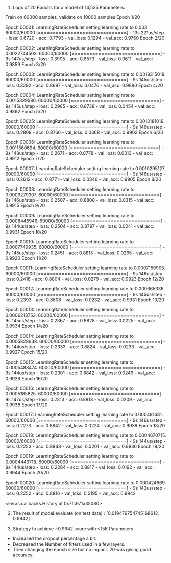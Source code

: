 1. Logs of 20 Epochs for a model of 14,535 Parameters:

Train on 60000 samples, validate on 10000 samples
Epoch 1/20

Epoch 00001: LearningRateScheduler setting learning rate to 0.003.
60000/60000 [==============================] - 13s 221us/step - loss: 0.6720 - acc: 0.7793 - val_loss: 0.1294 - val_acc: 0.9760
Epoch 2/20

Epoch 00002: LearningRateScheduler setting learning rate to 0.0022744503.
60000/60000 [==============================] - 9s 147us/step - loss: 0.3905 - acc: 0.8573 - val_loss: 0.0611 - val_acc: 0.9859
Epoch 3/20

Epoch 00003: LearningRateScheduler setting learning rate to 0.0018315018.
60000/60000 [==============================] - 9s 145us/step - loss: 0.3292 - acc: 0.8697 - val_loss: 0.0476 - val_acc: 0.9880
Epoch 4/20

Epoch 00004: LearningRateScheduler setting learning rate to 0.0015329586.
60000/60000 [==============================] - 9s 145us/step - loss: 0.2985 - acc: 0.8738 - val_loss: 0.0454 - val_acc: 0.9892
Epoch 5/20

Epoch 00005: LearningRateScheduler setting learning rate to 0.0013181019.
60000/60000 [==============================] - 9s 146us/step - loss: 0.2808 - acc: 0.8766 - val_loss: 0.0368 - val_acc: 0.9902
Epoch 6/20

Epoch 00006: LearningRateScheduler setting learning rate to 0.0011560694.
60000/60000 [==============================] - 9s 148us/step - loss: 0.2671 - acc: 0.8778 - val_loss: 0.0313 - val_acc: 0.9912
Epoch 7/20

Epoch 00007: LearningRateScheduler setting learning rate to 0.0010295127.
60000/60000 [==============================] - 9s 146us/step - loss: 0.2612 - acc: 0.8771 - val_loss: 0.0346 - val_acc: 0.9905
Epoch 8/20

Epoch 00008: LearningRateScheduler setting learning rate to 0.0009279307.
60000/60000 [==============================] - 9s 146us/step - loss: 0.2507 - acc: 0.8808 - val_loss: 0.0315 - val_acc: 0.9915
Epoch 9/20

Epoch 00009: LearningRateScheduler setting learning rate to 0.0008445946.
60000/60000 [==============================] - 9s 144us/step - loss: 0.2504 - acc: 0.8797 - val_loss: 0.0241 - val_acc: 0.9931
Epoch 10/20

Epoch 00010: LearningRateScheduler setting learning rate to 0.0007749935.
60000/60000 [==============================] - 9s 145us/step - loss: 0.2451 - acc: 0.8815 - val_loss: 0.0265 - val_acc: 0.9920
Epoch 11/20

Epoch 00011: LearningRateScheduler setting learning rate to 0.0007159905.
60000/60000 [==============================] - 9s 146us/step - loss: 0.2418 - acc: 0.8804 - val_loss: 0.0279 - val_acc: 0.9923
Epoch 12/20

Epoch 00012: LearningRateScheduler setting learning rate to 0.000665336.
60000/60000 [==============================] - 9s 145us/step - loss: 0.2393 - acc: 0.8808 - val_loss: 0.0232 - val_acc: 0.9931
Epoch 13/20

Epoch 00013: LearningRateScheduler setting learning rate to 0.0006213753.
60000/60000 [==============================] - 9s 145us/step - loss: 0.2367 - acc: 0.8828 - val_loss: 0.0225 - val_acc: 0.9934
Epoch 14/20

Epoch 00014: LearningRateScheduler setting learning rate to 0.0005828638.
60000/60000 [==============================] - 9s 144us/step - loss: 0.2333 - acc: 0.8824 - val_loss: 0.0233 - val_acc: 0.9927
Epoch 15/20

Epoch 00015: LearningRateScheduler setting learning rate to 0.0005488474.
60000/60000 [==============================] - 9s 144us/step - loss: 0.2301 - acc: 0.8842 - val_loss: 0.0249 - val_acc: 0.9926
Epoch 16/20

Epoch 00016: LearningRateScheduler setting learning rate to 0.0005185825.
60000/60000 [==============================] - 9s 147us/step - loss: 0.2313 - acc: 0.8818 - val_loss: 0.0209 - val_acc: 0.9938
Epoch 17/20

Epoch 00017: LearningRateScheduler setting learning rate to 0.000491481.
60000/60000 [==============================] - 9s 146us/step - loss: 0.2273 - acc: 0.8842 - val_loss: 0.0224 - val_acc: 0.9939
Epoch 18/20

Epoch 00018: LearningRateScheduler setting learning rate to 0.0004670715.
60000/60000 [==============================] - 9s 144us/step - loss: 0.2253 - acc: 0.8848 - val_loss: 0.0201 - val_acc: 0.9936
Epoch 19/20

Epoch 00019: LearningRateScheduler setting learning rate to 0.0004449718.
60000/60000 [==============================] - 9s 144us/step - loss: 0.2284 - acc: 0.8817 - val_loss: 0.0192 - val_acc: 0.9944
Epoch 20/20

Epoch 00020: LearningRateScheduler setting learning rate to 0.000424869.
60000/60000 [==============================] - 9s 143us/step - loss: 0.2252 - acc: 0.8816 - val_loss: 0.0195 - val_acc: 0.9942

<keras.callbacks.History at 0x7fc971a35080>

2. The result of model.evaluate (on test data) : 
  [0.019479754745168613, 0.9942]
  
3. Strategy to achieve ~0.9942 score with <15K Parameters
  - Increased the dropout percentage a bit.
  - Decreased the Number of filters used in a few layers.
  - Tried changing the epoch size but no impact. 20 was giving good accuracy.
